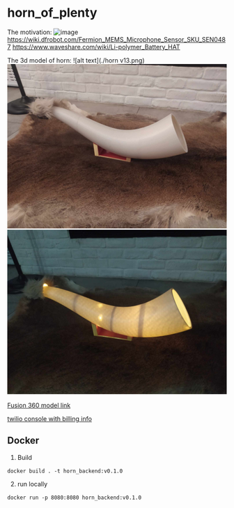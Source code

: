# horn_of_plenty
The motivation: ![image](motivation.png)
https://wiki.dfrobot.com/Fermion_MEMS_Microphone_Sensor_SKU_SEN0487
https://www.waveshare.com/wiki/Li-polymer_Battery_HAT

The 3d model of horn:
![alt text](./horn v13.png)
![alt text](ec2320e2-66a5-4aaf-af42-1675388f602c.jpg)
![alt text](ce554bdc-3af6-494f-b9c0-e35705f75e8e.jpg)



[Fusion 360 model link](https://a360.co/46Jb5fT)

[twilio console with billing info](https://console.twilio.com/us1/billing/manage-billing/billing-overview)


## Docker 

1. Build
```
docker build . -t horn_backend:v0.1.0 
```

2. run locally
```
docker run -p 8080:8080 horn_backend:v0.1.0

```
